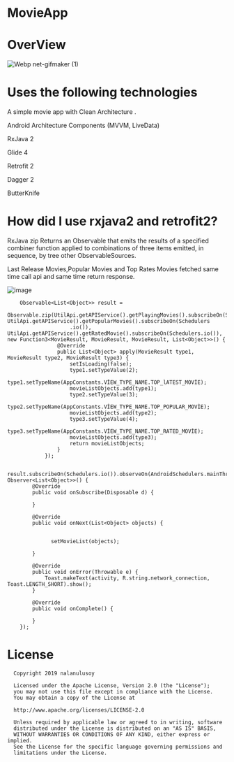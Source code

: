 # MovieApp


# OverView



  ![Webp net-gifmaker (1)](https://user-images.githubusercontent.com/6108274/60019813-6a59aa00-9697-11e9-8ebb-65c7fdbaf290.gif)
  

 # Uses the following technologies
 
 A simple movie app with Clean Architecture .
 
 Android Architecture Components (MVVM, LiveData)
 
 RxJava 2
 
 Glide 4
 
 Retrofit 2
 
 Dagger 2
 
 ButterKnife
 
 
# How did I use rxjava2 and retrofit2?

RxJava zip
Returns an Observable that emits the results of a specified combiner function applied to combinations of three items emitted, in sequence, by tree other ObservableSources.

Last Release Movies,Popular Movies and Top Rates Movies fetched same  time call api and same time return response.

![image](https://user-images.githubusercontent.com/6108274/60024735-020fc600-96a1-11e9-9fdf-16e36910d29f.png)



        Observable<List<Object>> result =
                Observable.zip(UtilApi.getAPIService().getPlayingMovies().subscribeOn(Schedulers.io()), UtilApi.getAPIService().getPopularMovies().subscribeOn(Schedulers
                        .io()), UtilApi.getAPIService().getRatedMovie().subscribeOn(Schedulers.io()), new Function3<MovieResult, MovieResult, MovieResult, List<Object>>() {
                    @Override
                    public List<Object> apply(MovieResult type1, MovieResult type2, MovieResult type3) {
                        setIsLoading(false);
                        type1.setTypeValue(2);
                        type1.setTypeName(AppConstants.VİEW_TYPE_NAME.TOP_lATEST_MOVİE);
                        movieListObjects.add(type1);
                        type2.setTypeValue(3);
                        type2.setTypeName(AppConstants.VİEW_TYPE_NAME.TOP_POPULAR_MOVİE);
                        movieListObjects.add(type2);
                        type3.setTypeValue(4);
                        type3.setTypeName(AppConstants.VİEW_TYPE_NAME.TOP_RATED_MOVİE);
                        movieListObjects.add(type3);
                        return movieListObjects;
                    }
                });

        result.subscribeOn(Schedulers.io()).observeOn(AndroidSchedulers.mainThread()).subscribe(new Observer<List<Object>>() {
            @Override
            public void onSubscribe(Disposable d) {

            }

            @Override
            public void onNext(List<Object> objects) {


                  setMovieList(objects);

            }

            @Override
            public void onError(Throwable e) {
                Toast.makeText(activity, R.string.network_connection, Toast.LENGTH_SHORT).show();
            }

            @Override
            public void onComplete() {

            }
        });
        
        
        
  # License
      Copyright 2019 nalanulusoy

      Licensed under the Apache License, Version 2.0 (the "License");
      you may not use this file except in compliance with the License.
      You may obtain a copy of the License at

      http://www.apache.org/licenses/LICENSE-2.0

      Unless required by applicable law or agreed to in writing, software
      distributed under the License is distributed on an "AS IS" BASIS,
      WITHOUT WARRANTIES OR CONDITIONS OF ANY KIND, either express or implied.
      See the License for the specific language governing permissions and
      limitations under the License.
        
        
        
        
        
        
     
        
        
        
      

 
 

  
  
  
  


